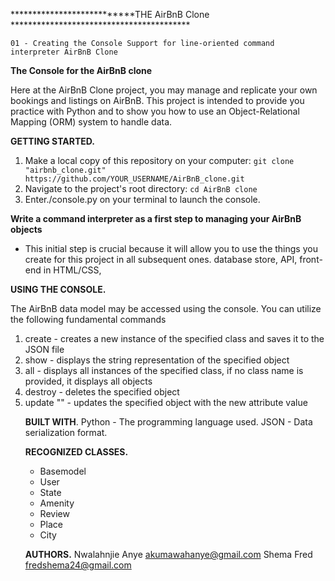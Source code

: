 ***************************THE AirBnB Clone *****************************************

	01 - Creating the Console Support for line-oriented command interpreter AirBnB Clone
**The Console for the AirBnB clone**

Here at the AirBnB Clone project, you may manage and replicate 
your own bookings and listings on AirBnB. This project is intended
to provide you practice with Python and to show you how to use an
Object-Relational Mapping (ORM) system to handle data.

**GETTING STARTED.**
1. Make a local copy of this repository on your computer:
   `git clone "airbnb_clone.git" https://github.com/YOUR_USERNAME/AirBnB_clone.git`
2. Navigate to the project's root directory: `cd AirBnB clone`
3. Enter./console.py on your terminal to launch the console.

**Write a command interpreter as a first step to managing your AirBnB objects**

- This initial step is crucial because it will allow you to use the things 
  you create for this project in all subsequent ones. database store, API, 
  front-end in HTML/CSS,

**USING THE CONSOLE.**

The AirBnB data model may be accessed using the console.
You can utilize the following fundamental commands
1. create <class name> - creates a new instance of the specified class and saves it to the JSON file
2. show <class name> <object id> - displays the string representation of the specified object
3. all <class name> - displays all instances of the specified class, if no class name is provided, it displays all objects
4. destroy <class name> <object id> - deletes the specified object
5. update <class name> <object id> <attribute name> "<attribute value>" - updates the 
   specified object with the new attribute value



**BUILT WITH**.
Python - The programming language used.
JSON - Data serialization format.

**RECOGNIZED CLASSES.**
- Basemodel
- User
- State
- Amenity
- Review
- Place
- City

**AUTHORS.**
Nwalahnjie Anye <akumawahanye@gmail.com>
Shema Fred <fredshema24@gmail.com>


